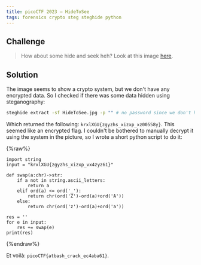 ```yaml
---
title: picoCTF 2023 – HideToSee
tags: forensics crypto steg steghide python
---
```


## Challenge

> How about some hide and seek heh?
> Look at this image [here](/assets/ctf/picoCTF2023/HideToSee.jpg).

## Solution

The image seems to show a crypto system, but we don't have any encrypted data. So I checked if there was some data hidden using steganography:

```bash
steghide extract -sf HideToSee.jpg -p "" # no password since we don't have anything
```

Which returned the following: `krxlXGU{zgyzhs_xizxp_xz00558y}`. This seemed like an encrypted flag. I couldn't be bothered to manually decrypt it using the system in the picture, so I wrote a short python script to do it:

{%raw%}
```python3
import string
input = "krxlXGU{zgyzhs_xizxp_vx4zyz61}"

def swap(a:chr)->str:
    if a not in string.ascii_letters:
        return a
    elif ord(a) <= ord('_'):
        return chr(ord('Z')-ord(a)+ord('A'))
    else:
        return chr(ord('z')-ord(a)+ord('a'))
    
res = ''
for e in input:
    res += swap(e)
print(res)
```
{%endraw%}

Et voilà: `picoCTF{atbash_crack_ec4aba61}`.
